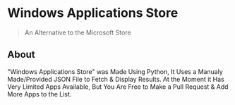 # Windows Applications Store
> An Alternative to the Microsoft Store

## About

"Windows Applications Store" was Made Using Python, It Uses a Manualy Made/Provided JSON File to Fetch & Display Results. At the Moment it Has Very Limited Apps Available, But You Are Free to Make a Pull Request & Add More Apps to the List.
